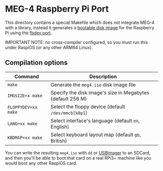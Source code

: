 MEG-4 Raspberry Pi Port
=======================

This directory contains a special Makefile which does not integrate MEG-4 with a library, instead it generates a
[bootable disk image](../../docs/MEG-4_OS.md) for the Raspberry Pi using the [fbdev port](../fbdev_alsa).

IMPORTANT NOTE: no cross-compiler configured, so you must run this under RaspiOS (or any other ARM64 Linux).

Compilation options
-------------------

| Command               | Description                                                |
|-----------------------|------------------------------------------------------------|
| `make`                | Generate the `meg4.iso` disk image file                    |
| `IMGSIZE=x make`      | Specify the disk image's size in Megabytes (default 256 M) |
| `FLOPPYDEV=xx make`   | Select the floppy device (default `/dev/mmcblk0p1`)        |
| `LANG=xx make`        | Select interface's language (default `en`, English)        |
| `KBDMAP=xx make`      | Select keyboard layout map (default `gb`, British)         |

You can write the resulting `meg4.iso` with `dd` or [USBImager](https://bztsrc.gitlab.io/usbimager/) to an SDCard,
and then you'll be able to boot that card on a real RPi3+ machine like you would boot any other RaspiOS card.
